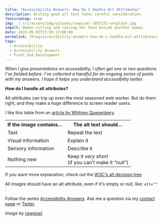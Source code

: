 ```yaml
---
title: "Accessibility Answers: How Do I Handle Alt Attributes"
description: Writing good alt text takes careful consideration.
featuredimg: true
img: ./_src/assets/img/uploads/rawpixel-1057231-unsplash.jpg
imgalt: Woman sitting and raising her hand beside another woman.
date: 2015-05-03T23:58:17+00:00
permalink: /blog/accessibility-answers-how-do-i-handle-alt-attributes/
tags:
  - Accessibility
  - Accessibility Answers
  - Front End Development
---
```


_When I give presentations on accessibility, I often get one or two questions I’ve fielded before. I’ve collected a handful for an ongoing series of posts with my answers. I hope it helps you understand accessibility better._

**How do I handle alt attributes?**

Alt attributes can trip up even the most seasoned web worker. But do them right, and they make a huge difference to screen reader users.

I like this table from an [article by Whitney Quesenbery](http://uxpamagazine.org/make-your-presentations-accessible/).

<table>
<tr>
<th scope="col">
<strong>If the image contains…</strong>
</th>

<th scope="col">
<strong>The alt text should…</strong>
</th>
</tr>

<tr>
<td>
Text
</td>

<td>
Repeat the text
</td>
</tr>

<tr>
<td>
Visual information
</td>

<td>
Explain it
</td>
</tr>

<tr>
<td>
Sensory information
</td>

<td>
Describe it
</td>
</tr>

<tr>
<td>
Nothing new
</td>

<td>
Keep it <em>very</em> short<br /> (if you can’t make it “null”)
</td>
</tr>
</table>

If you want more explanation, check out the [W3C's alt decision tree](http://www.w3.org/WAI/tutorials/images/decision-tree/).

All images should have an alt attribute, even if it's empty or null, like: `alt=""` .

Follow the series [Accessibility Answers](/tag/accessibility-answers/). Ask me a question via my [contact page](/contact/) or [Twiter](https://twitter.com/DavidAKennedy).

_Image by [rawpixel](https://unsplash.com/photos/Gx_o9dbqf34t)_.
